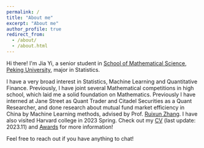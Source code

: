 ```yaml
---
permalink: /
title: "About me"
excerpt: "About me"
author_profile: true
redirect_from: 
  - /about/
  - /about.html
---
```

Hi there! I'm Jia Yi, a senior student in [School of Mathematical Science](https://www.math.pku.edu.cn/), [Peking University](https://www.pku.edu.cn/), major in Statistics.

I have a very broad interest in Statistics, Machine Learning and Quantitative Finance. Previously, I have joint several Mathematical competitions in high school, which laid me a solid foundation on Mathematics. Previously I have interned at Jane Street as Quant Trader and Citadel Securities as a Quant Researcher, and done research about mutual fund market efficiency in China by Machine Learning methods, advised by Prof. [Ruixun Zhang](https://www.math.pku.edu.cn/teachers/ZhangRuixun%20/index.html). I have also visited Harvard college in 2023 Spring. Check out my [CV](https://pkuyijia.github.io/files/CV_Jia.pdf) (last update: 2023.11) and [Awards](https://pkuyijia.github.io/awards/) for more information!

Feel free to reach out if you have anything to chat!
